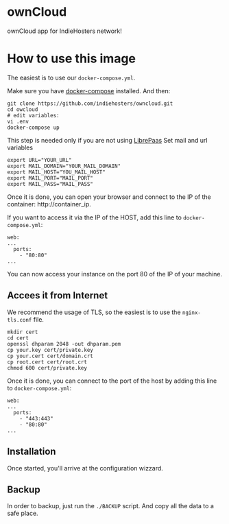 # ownCloud
ownCloud app for IndieHosters network!

# How to use this image

The easiest is to use our `docker-compose.yml`.

Make sure you have [docker-compose](http://docs.docker.com/compose/install/) installed. And then:

```
git clone https://github.com/indiehosters/owncloud.git
cd owcloud
# edit variables:
vi .env
docker-compose up
```

This step is needed only if you are not using [LibrePaas](https://github.com/indiehosters/LibrePaaS)
Set mail and url variables
```
export URL="YOUR_URL"
export MAIL_DOMAIN="YOUR_MAIL_DOMAIN"
export MAIL_HOST="YOU_MAIL_HOST"
export MAIL_PORT="MAIL_PORT"
export MAIL_PASS="MAIL_PASS"
```


Once it is done, you can open your browser and connect to the IP of the container: http://container_ip.

If you want to access it via the IP of the HOST, add this line to `docker-compose.yml`:
```
web:
...
  ports:
    - "80:80"
...
```

You can now access your instance on the port 80 of the IP of your machine.

## Accees it from Internet

We recommend the usage of TLS, so the easiest is to use the `nginx-tls.conf` file.

```
mkdir cert
cd cert
openssl dhparam 2048 -out dhparam.pem
cp your.key cert/private.key
cp your.cert cert/domain.crt
cp root.cert cert/root.crt
chmod 600 cert/private.key
```

Once it is done, you can connect to the port of the host by adding this line to `docker-compose.yml`:
```
web:
...
  ports:
    - "443:443"
    - "80:80"
...
```

## Installation

Once started, you'll arrive at the configuration wizzard.

## Backup

In order to backup, just run the `./BACKUP` script. And copy all the data to a safe place.
